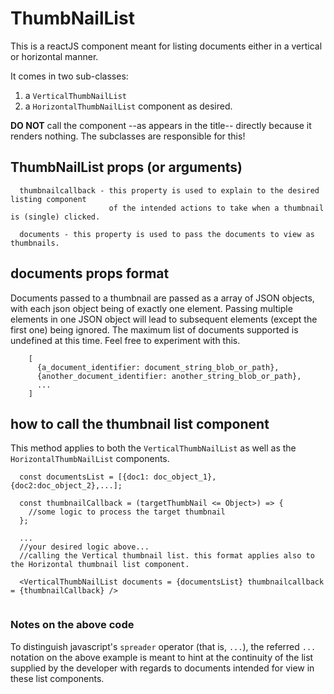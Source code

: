 # ThumbNailList

This is a reactJS component meant for listing documents either in a vertical or horizontal manner.

It comes in two sub-classes:
1. a `VerticalThumbNailList`
2. a `HorizontalThumbNailList` component as desired.


**DO NOT** call the component --as appears in the title-- directly because it renders nothing. The subclasses are responsible for this!
## ThumbNailList props (or arguments)

```
  thumbnailcallback - this property is used to explain to the desired listing component
                      of the intended actions to take when a thumbnail is (single) clicked.
                      
  documents - this property is used to pass the documents to view as thumbnails.
```
## documents props format
Documents passed to a thumbnail are passed as a array of JSON objects, with each json object being of exactly one element.
Passing multiple elements in one JSON object will lead to subsequent elements (except the first one) being ignored.
The maximum list of documents supported is undefined at this time. Feel free to experiment with this.

```
    [
      {a_document_identifier: document_string_blob_or_path},
      {another_document_identifier: another_string_blob_or_path},
      ...
    ]
```
## how to call the thumbnail list component
This method applies to both the `VerticalThumbNailList` as well as the `HorizontalThumbNailList` components.
```
  const documentsList = [{doc1: doc_object_1}, {doc2:doc_object_2},...];
  
  const thumbnailCallback = (targetThumbNail <= Object>) => {
    //some logic to process the target thumbnail
  };
  
  ...
  //your desired logic above...
  //calling the Vertical thumbnail list. this format applies also to the Horizontal thumbnail list component.
  
  <VerticalThumbNailList documents = {documentsList} thumbnailcallback = {thumbnailCallback} />
  
```
### Notes on the above code
To distinguish javascript's `spreader` operator (that is, `...`), the referred `...` notation on the above example
is meant to hint at the continuity of the list supplied by the developer with regards to documents intended for view
in these list components.
